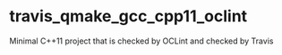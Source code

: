 # travis_qmake_gcc_cpp11_oclint
Minimal C++11 project that is checked by OCLint and checked by Travis
